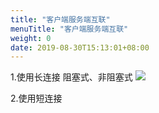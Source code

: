 ```yaml
---
title: "客户端服务端互联"
menuTitle: "客户端服务端互联"
weight: 0
date: 2019-08-30T15:13:01+08:00
---
```

1.使用长连接
阻塞式、非阻塞式
![](images/screenshot_1527432481419.png)



2.使用短连接